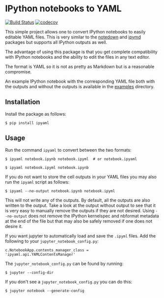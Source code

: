 # IPython notebooks to YAML


[![Build Status](https://travis-ci.org/prabhuramachandran/ipyaml.svg?branch=master)](https://travis-ci.org/prabhuramachandran/ipyaml)
[![codecov](https://codecov.io/gh/prabhuramachandran/ipyaml/branch/master/graph/badge.svg)](https://codecov.io/gh/prabhuramachandran/ipyaml)



This simple project allows one to convert IPython notebooks to easily editable
YAML files. This is very similar to the
[notedown](http://github.com/aaren/notedown) and
[ipymd](http://github.com/rossant/ipymd) packages but supports all IPython
outputs as well.

The advantage of using this package is that you get complete compatibility
with IPython notebooks and the ability to edit the files in any text editor.

The format is YAML so it is not as pretty as Markdown but is a reasonable
compromise.

An example IPython notebook with the corresponding YAML file both with the
outputs and without the outputs is available in the
[examples](https://github.com/prabhuramachandran/ipyaml/tree/master/examples)
directory.

## Installation

Install the package as follows:

    $ pip install ipyaml


## Usage

Run the command `ipyaml` to convert between the two formats:


    $ ipyaml notebook.ipynb notebook.ipyml  # or notebook.ipyaml

    $ ipyaml notebook.ipyml notebook.ipynb

If you do not want to store the cell outputs in your YAML files you may also
run the `ipyaml` script as follows:

    $ ipyaml --no-output notebook.ipynb notebook.ipyml

This will not write any of the outputs. By default, all the outputs are also
written to the output. Take a look at the output without output to see that it
is very easy to manually remove the outputs if they are not desired. Using
`--no-output` does not remove the IPython kernelspec and nbformat metadata at
the end of the file but that may also be safely removed if one does not desire
it.

If you want jupyter to automatically load and save the `.ipyml` files. Add the
following to your `jupyter_notebook_config.py`:

    c.NotebookApp.contents_manager_class = 'ipyaml.api.YAMLContentsManager'


The `jupyter_notebook_config.py` can be found by running:

    $ jupyter --config-dir

If you don't see a `jupyter_notebook_config.py` you can do this:

    $ jupyter notebook --generate-config
